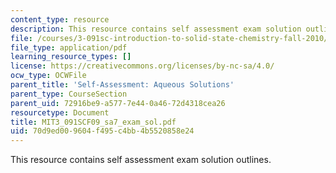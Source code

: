```yaml
---
content_type: resource
description: This resource contains self assessment exam solution outlines.
file: /courses/3-091sc-introduction-to-solid-state-chemistry-fall-2010/70d9ed009604f495c4bb4b5520858e24_MIT3_091SCF09_sa7_exam_sol.pdf
file_type: application/pdf
learning_resource_types: []
license: https://creativecommons.org/licenses/by-nc-sa/4.0/
ocw_type: OCWFile
parent_title: 'Self-Assessment: Aqueous Solutions'
parent_type: CourseSection
parent_uid: 72916be9-a577-7e44-0a46-72d4318cea26
resourcetype: Document
title: MIT3_091SCF09_sa7_exam_sol.pdf
uid: 70d9ed00-9604-f495-c4bb-4b5520858e24
---
```

This resource contains self assessment exam solution outlines.